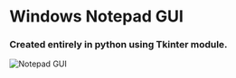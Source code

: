 # Windows Notepad GUI
### Created entirely in python using Tkinter module.

![Notepad GUI](https://i.imgur.com/v4Vvqsf.png)
